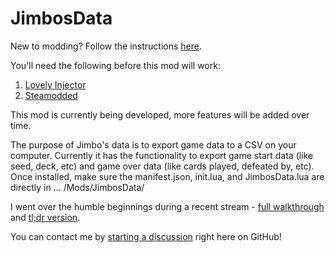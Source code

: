 # JimbosData

New to modding? Follow the instructions [here](https://steamcommunity.com/sharedfiles/filedetails/?id=3400691352).

You'll need the following before this mod will work:
1. [Lovely Injector](https://github.com/ethangreen-dev/lovely-injector)
2. [Steamodded](https://github.com/Steamodded/smods/wiki/)

This mod is currently being developed, more features will be added over time.

The purpose of Jimbo's data is to export game data to a CSV on your computer. Currently it has the functionality to export game start data (like seed, deck, etc) and game over data (like cards played, defeated by, etc). Once installed, make sure the manifest.json, init.lua, and JimbosData.lua are directly in ... /Mods/JimbosData/

I went over the humble beginnings during a recent stream - [full walkthrough](https://youtu.be/TM2Eoaf_byo) and [tl;dr version](https://youtu.be/4EKPTbHXVyA).

You can contact me by [starting a discussion](https://github.com/napkimmath/napkimmath/discussions) right here on GitHub! 
